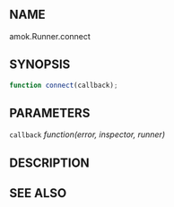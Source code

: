 ## NAME

amok.Runner.connect

## SYNOPSIS

```js
function connect(callback);
```

## PARAMETERS
`callback` *function(error, inspector, runner)*

## DESCRIPTION

## SEE ALSO
